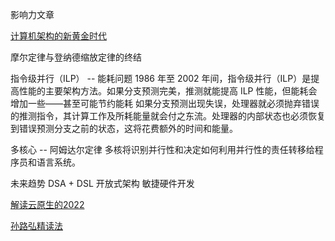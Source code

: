 

影响力文章

[计算机架构的新黄金时代](https://cloud.tencent.com/developer/article/1419738)

摩尔定律与登纳德缩放定律的终结

指令级并行（ILP） -- 能耗问题
1986 年至 2002 年间，指令级并行（ILP）是提高性能的主要架构方法。如果分支预测完美，推测就能提高 ILP 性能，但能耗会增加一些——甚至可能节约能耗
如果分支预测出现失误，处理器就必须抛弃错误的推测指令，其计算工作及所耗能量就会付之东流。处理器的内部状态也必须恢复到错误预测分支之前的状态，这将花费额外的时间和能量。

多核心 -- 阿姆达尔定律
多核将识别并行性和决定如何利用并行性的责任转移给程序员和语言系统。

未来趋势
DSA + DSL
开放式架构
敏捷硬件开发

[解读云原生的2022](https://www.infoq.cn/article/Z24fthyOAJLi0Bp4T3sZ)


[孙路弘精读法](http://www.360doc.com/content/14/1025/16/3234041_419752875.shtml)
